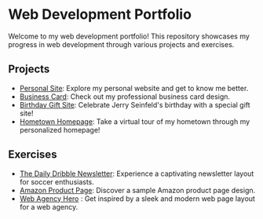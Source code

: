 # Web Development Portfolio

Welcome to my web development portfolio! This repository showcases my progress in web development through various projects and exercises.

## Projects

- [Personal Site](https://dulcet-mousse-84a6f6.netlify.app/): Explore my personal website and get to know me better.
- [Business Card](https://business-card-evanl.netlify.app/): Check out my professional business card design.
- [Birthday Gift Site](https://birthday-gift-site-evanl.netlify.app/): Celebrate Jerry Seinfeld's birthday with a special gift site!
- [Hometown Homepage](https://hometown-homepage-evanl.netlify.app/): Take a virtual tour of my hometown through my personalized homepage!

## Exercises

- [The Daily Dribble Newsletter](https://the-daily-dribble-newsletter-evanl.netlify.app/): Experience a captivating newsletter layout for soccer enthusiasts.
- [Amazon Product Page](https://amazon-product-page-evanl.netlify.app/): Discover a sample Amazon product page design.
- [Web Agency Hero](https://web-agency-hero-evanl.netlify.app/) : Get inspired by a sleek and modern web page layout for a web agency.